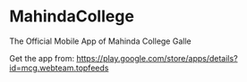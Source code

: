 # MahindaCollege
The Official Mobile App of Mahinda College Galle

Get the app from:
https://play.google.com/store/apps/details?id=mcg.webteam.topfeeds
